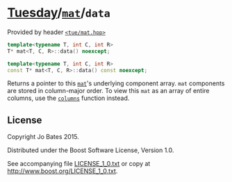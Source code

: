 [Tuesday](../../../README.md)/[`mat`](../../headers/mat.md)/`data`
==================================================================
Provided by header [`<tue/mat.hpp>`](../../headers/mat.md)

```c++
template<typename T, int C, int R>
T* mat<T, C, R>::data() noexcept;

template<typename T, int C, int R>
const T* mat<T, C, R>::data() const noexcept;
```

Returns a pointer to this [`mat`](../../headers/mat.md)'s underlying component
array. `mat` components are stored in column-major order. To view this `mat` as
an array of entire columns, use the [`columns`](columns.md) function instead.

License
-------
Copyright Jo Bates 2015.

Distributed under the Boost Software License, Version 1.0.

See accompanying file [LICENSE_1_0.txt](../../../LICENSE_1_0.txt) or copy at
http://www.boost.org/LICENSE_1_0.txt.
